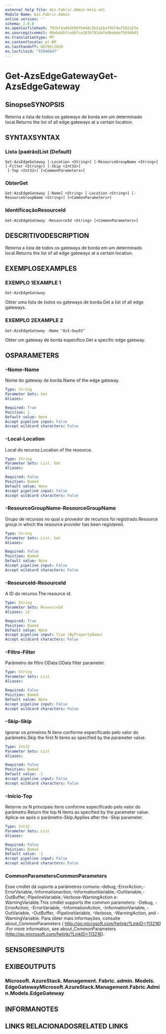 ```yaml
---
external help file: Azs.Fabric.Admin-help.xml
Module Name: Azs.Fabric.Admin
online version: ''
schema: 2.0.0
ms.openlocfilehash: 793bf4a4b5b9dfb448c5b2a1baf9d74af592a23e
ms.sourcegitcommit: 09eb4dbfcad6fce303b793dafe9bebdef589db03
ms.translationtype: MT
ms.contentlocale: pt-BR
ms.lasthandoff: 08/08/2020
ms.locfileid: "93946647"
---
```

# <span data-ttu-id="89bef-101">Get-AzsEdgeGateway</span><span class="sxs-lookup"><span data-stu-id="89bef-101">Get-AzsEdgeGateway</span></span>

## <span data-ttu-id="89bef-102">Sinopse</span><span class="sxs-lookup"><span data-stu-id="89bef-102">SYNOPSIS</span></span>
<span data-ttu-id="89bef-103">Retorna a lista de todos os gateways de borda em um determinado local.</span><span class="sxs-lookup"><span data-stu-id="89bef-103">Returns the list of all edge gateways at a certain location.</span></span>

## <span data-ttu-id="89bef-104">SYNTAX</span><span class="sxs-lookup"><span data-stu-id="89bef-104">SYNTAX</span></span>

### <span data-ttu-id="89bef-105">Lista (padrão)</span><span class="sxs-lookup"><span data-stu-id="89bef-105">List (Default)</span></span>
```
Get-AzsEdgeGateway [-Location <String>] [-ResourceGroupName <String>] [-Filter <String>] [-Skip <Int32>]
 [-Top <Int32>] [<CommonParameters>]
```

### <span data-ttu-id="89bef-106">Obter</span><span class="sxs-lookup"><span data-stu-id="89bef-106">Get</span></span>
```
Get-AzsEdgeGateway [-Name] <String> [-Location <String>] [-ResourceGroupName <String>] [<CommonParameters>]
```

### <span data-ttu-id="89bef-107">Identificação</span><span class="sxs-lookup"><span data-stu-id="89bef-107">ResourceId</span></span>
```
Get-AzsEdgeGateway -ResourceId <String> [<CommonParameters>]
```

## <span data-ttu-id="89bef-108">DESCRITIVO</span><span class="sxs-lookup"><span data-stu-id="89bef-108">DESCRIPTION</span></span>
<span data-ttu-id="89bef-109">Retorna a lista de todos os gateways de borda em um determinado local.</span><span class="sxs-lookup"><span data-stu-id="89bef-109">Returns the list of all edge gateways at a certain location.</span></span>

## <span data-ttu-id="89bef-110">EXEMPLOS</span><span class="sxs-lookup"><span data-stu-id="89bef-110">EXAMPLES</span></span>

### <span data-ttu-id="89bef-111">EXEMPLO 1</span><span class="sxs-lookup"><span data-stu-id="89bef-111">EXAMPLE 1</span></span>
```
Get-AzsEdgeGateway
```

<span data-ttu-id="89bef-112">Obter uma lista de todos os gateways de borda.</span><span class="sxs-lookup"><span data-stu-id="89bef-112">Get a list of all edge gateways.</span></span>

### <span data-ttu-id="89bef-113">EXEMPLO 2</span><span class="sxs-lookup"><span data-stu-id="89bef-113">EXAMPLE 2</span></span>
```
Get-AzsEdgeGateway -Name "AzS-Gwy01"
```

<span data-ttu-id="89bef-114">Obter um gateway de borda específico.</span><span class="sxs-lookup"><span data-stu-id="89bef-114">Get a specific edge gateway.</span></span>

## <span data-ttu-id="89bef-115">OS</span><span class="sxs-lookup"><span data-stu-id="89bef-115">PARAMETERS</span></span>

### <span data-ttu-id="89bef-116">-Nome</span><span class="sxs-lookup"><span data-stu-id="89bef-116">-Name</span></span>
<span data-ttu-id="89bef-117">Nome do gateway de borda.</span><span class="sxs-lookup"><span data-stu-id="89bef-117">Name of the edge gateway.</span></span>

```yaml
Type: String
Parameter Sets: Get
Aliases:

Required: True
Position: 1
Default value: None
Accept pipeline input: False
Accept wildcard characters: False
```

### <span data-ttu-id="89bef-118">-Local</span><span class="sxs-lookup"><span data-stu-id="89bef-118">-Location</span></span>
<span data-ttu-id="89bef-119">Local do recurso.</span><span class="sxs-lookup"><span data-stu-id="89bef-119">Location of the resource.</span></span>

```yaml
Type: String
Parameter Sets: List, Get
Aliases:

Required: False
Position: Named
Default value: None
Accept pipeline input: False
Accept wildcard characters: False
```

### <span data-ttu-id="89bef-120">-ResourceGroupName</span><span class="sxs-lookup"><span data-stu-id="89bef-120">-ResourceGroupName</span></span>
<span data-ttu-id="89bef-121">Grupo de recursos no qual o provedor de recursos foi registrado.</span><span class="sxs-lookup"><span data-stu-id="89bef-121">Resource group in which the resource provider has been registered.</span></span>

```yaml
Type: String
Parameter Sets: List, Get
Aliases:

Required: False
Position: Named
Default value: None
Accept pipeline input: False
Accept wildcard characters: False
```

### <span data-ttu-id="89bef-122">-ResourceId</span><span class="sxs-lookup"><span data-stu-id="89bef-122">-ResourceId</span></span>
<span data-ttu-id="89bef-123">A ID do recurso.</span><span class="sxs-lookup"><span data-stu-id="89bef-123">The resource id.</span></span>

```yaml
Type: String
Parameter Sets: ResourceId
Aliases: id

Required: True
Position: Named
Default value: None
Accept pipeline input: True (ByPropertyName)
Accept wildcard characters: False
```

### <span data-ttu-id="89bef-124">-Filtro</span><span class="sxs-lookup"><span data-stu-id="89bef-124">-Filter</span></span>
<span data-ttu-id="89bef-125">Parâmetro de filtro OData.</span><span class="sxs-lookup"><span data-stu-id="89bef-125">OData filter parameter.</span></span>

```yaml
Type: String
Parameter Sets: List
Aliases:

Required: False
Position: Named
Default value: None
Accept pipeline input: False
Accept wildcard characters: False
```

### <span data-ttu-id="89bef-126">-Skip</span><span class="sxs-lookup"><span data-stu-id="89bef-126">-Skip</span></span>
<span data-ttu-id="89bef-127">Ignorar os primeiros N itens conforme especificado pelo valor do parâmetro.</span><span class="sxs-lookup"><span data-stu-id="89bef-127">Skip the first N items as specified by the parameter value.</span></span>

```yaml
Type: Int32
Parameter Sets: List
Aliases:

Required: False
Position: Named
Default value: -1
Accept pipeline input: False
Accept wildcard characters: False
```

### <span data-ttu-id="89bef-128">-Início</span><span class="sxs-lookup"><span data-stu-id="89bef-128">-Top</span></span>
<span data-ttu-id="89bef-129">Retorne os N principais itens conforme especificado pelo valor do parâmetro.</span><span class="sxs-lookup"><span data-stu-id="89bef-129">Return the top N items as specified by the parameter value.</span></span>
<span data-ttu-id="89bef-130">Aplica-se após o parâmetro-Skip.</span><span class="sxs-lookup"><span data-stu-id="89bef-130">Applies after the -Skip parameter.</span></span>

```yaml
Type: Int32
Parameter Sets: List
Aliases:

Required: False
Position: Named
Default value: -1
Accept pipeline input: False
Accept wildcard characters: False
```

### <span data-ttu-id="89bef-131">CommonParameters</span><span class="sxs-lookup"><span data-stu-id="89bef-131">CommonParameters</span></span>
<span data-ttu-id="89bef-132">Esse cmdlet dá suporte a parâmetros comuns:-debug,-ErrorAction,-ErrorVariable,-Informationaction,-InformationVariable,-OutVariable,-OutBuffer,-PipelineVariable,-Verbose-WarningAction e-WarningVariable.</span><span class="sxs-lookup"><span data-stu-id="89bef-132">This cmdlet supports the common parameters: -Debug, -ErrorAction, -ErrorVariable, -InformationAction, -InformationVariable, -OutVariable, -OutBuffer, -PipelineVariable, -Verbose, -WarningAction, and -WarningVariable.</span></span> <span data-ttu-id="89bef-133">Para obter mais informações, consulte about_CommonParameters ( http://go.microsoft.com/fwlink/?LinkID=113216) .</span><span class="sxs-lookup"><span data-stu-id="89bef-133">For more information, see about_CommonParameters (http://go.microsoft.com/fwlink/?LinkID=113216).</span></span>

## <span data-ttu-id="89bef-134">SENSORES</span><span class="sxs-lookup"><span data-stu-id="89bef-134">INPUTS</span></span>

## <span data-ttu-id="89bef-135">EXIBE</span><span class="sxs-lookup"><span data-stu-id="89bef-135">OUTPUTS</span></span>

### <span data-ttu-id="89bef-136">Microsoft. AzureStack. Management. Fabric. admin. Models. EdgeGateway</span><span class="sxs-lookup"><span data-stu-id="89bef-136">Microsoft.AzureStack.Management.Fabric.Admin.Models.EdgeGateway</span></span>

## <span data-ttu-id="89bef-137">INFORMA</span><span class="sxs-lookup"><span data-stu-id="89bef-137">NOTES</span></span>

## <span data-ttu-id="89bef-138">LINKS RELACIONADOS</span><span class="sxs-lookup"><span data-stu-id="89bef-138">RELATED LINKS</span></span>
